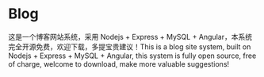 # Blog
这是一个博客网站系统，采用 Nodejs + Express + MySQL + Angular，本系统完全开源免费，欢迎下载，多提宝贵建议！This is a blog site system, built on Nodejs + Express + MySQL + Angular, this system is fully open source, free of charge, welcome to download, make more valuable suggestions!
